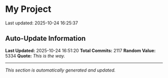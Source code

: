 # My Project


Last updated: 2025-10-24 16:25:37












































































































































































































































































































































































































































































































































































































































































































































































































































































































































































































































































































































































































































































































































































































































































































































































































































































































































































































































































































































































































































































































































































































































































































































































































































































































































































































## Auto-Update Information

**Last Updated:** 2025-10-24 16:51:20
**Total Commits:** 2117
**Random Value:** 5334
**Quote:** _This is the way._

---
_This section is automatically generated and updated._